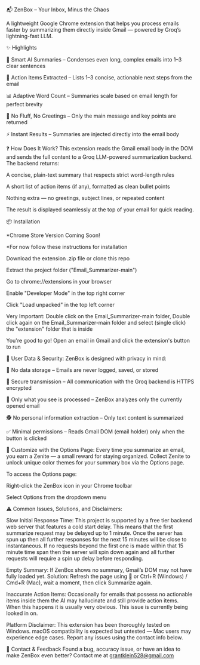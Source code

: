 📬 ZenBox – Your Inbox, Minus the Chaos


A lightweight Google Chrome extension that helps you process emails faster by summarizing them directly inside Gmail — powered by Groq’s lightning-fast LLM.

✨ Highlights

🧠 Smart AI Summaries – Condenses even long, complex emails into 1–3 clear sentences

📌 Action Items Extracted – Lists 1–3 concise, actionable next steps from the email

📊 Adaptive Word Count – Summaries scale based on email length for perfect brevity

🎯 No Fluff, No Greetings – Only the main message and key points are returned

⚡ Instant Results – Summaries are injected directly into the email body


❓ How Does It Work?
 This extension reads the Gmail email body in the DOM and sends the full content to a Groq LLM-powered summarization backend. The backend returns:

A concise, plain-text summary that respects strict word-length rules

A short list of action items (if any), formatted as clean bullet points

Nothing extra — no greetings, subject lines, or repeated content

The result is displayed seamlessly at the top of your email for quick reading.


📦 Installation

*Chrome Store Version Coming Soon!

*For now follow these instructions for installation

Download the extension .zip file or clone this repo

Extract the project folder ("Email_Summarizer-main")

Go to chrome://extensions in your browser

Enable "Developer Mode" in the top right corner

Click "Load unpacked" in the top left corner

Very Important: Double click on the Email_Summarizer-main folder, Double click again on the Email_Summarizer-main folder and select (single click) the "extension" folder that is inside

You're good to go! Open an email in Gmail and click the extension's button to run


🔐 User Data & Security:
ZenBox is designed with privacy in mind:

🚫 No data storage – Emails are never logged, saved, or stored

📡 Secure transmission – All communication with the Groq backend is HTTPS encrypted

🎯 Only what you see is processed – ZenBox analyzes only the currently opened email

🕵️ No personal information extraction – Only text content is summarized

✅ Minimal permissions – Reads Gmail DOM (email holder) only when the button is clicked


🎨 Customize with the Options Page:
Every time you summarize an email, you earn a Zenite — a small reward for staying organized. Collect Zenite to unlock unique color themes for your summary box via the Options page.

To access the Options page:

Right-click the ZenBox icon in your Chrome toolbar

Select Options from the dropdown menu

⚠️ Common Issues, Solutions, and Disclaimers:

Slow Initial Response Time: This project is supported by a free tier backend web server that features a cold start delay. This means that the first summarize request may be delayed up to 1 minute. Once the server has spun up then all further responses for the next 15 minutes will be close to instantaneous. If no requests beyond the first one is made within that 15 minute time span then the server will spin down again and all further requests will require a spin up delay before responding.

Empty Summary: If ZenBox shows no summary, Gmail’s DOM may not have fully loaded yet.
Solution: Refresh the page using 🔄 or Ctrl+R (Windows) / Cmd+R (Mac), wait a moment, then click Summarize again.

Inaccurate Action Items: Occasionally for emails that possess no actionable items inside them the AI may hallucinate and still provide action items. When this happens it is usually very obvious. This issue is currently being looked in on.

Platform Disclaimer: This extension has been thoroughly tested on Windows. macOS compatibility is expected but untested — Mac users may experience edge cases. Report any issues using the contact info below.

📮 Contact & Feedback
Found a bug, accuracy issue, or have an idea to make ZenBox even better? Contact me at grantklein528@gmail.com



